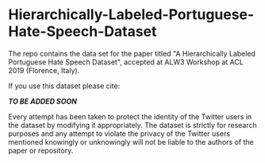 # Hierarchically-Labeled-Portuguese-Hate-Speech-Dataset

The repo contains the data set for the paper titled "A Hierarchically Labeled Portuguese Hate Speech Dataset", accepted at ALW3 Workshop at ACL 2019 (Florence, Italy).

If you use this dataset please cite:

***TO BE ADDED SOON***

Every attempt has been taken to protect the identity of the Twitter users in the dataset by modifying it appropriately. The dataset is strictly for research purposes and any attempt to violate the privacy of the Twitter users mentioned knowingly or unknowingly will not be liable to the authors of the paper or repository.
